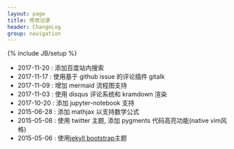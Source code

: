 ```yaml
---
layout: page
title: 修改记录
header: ChangeLog
group: navigation
---
```

{% include JB/setup %}

* 2017-11-20 : 添加百度站内搜索
* 2017-11-17 : 使用基于 github issue 的评论插件 gitalk
* 2017-11-09 : 增加 mermaid 流程图支持
* 2017-11-03 : 使用 disqus 评论系统和 kramdown 渲染
* 2017-10-20 : 添加 jupyter-notebook 支持
* 2015-06-28 : 添加 mathjax 以支持数学公式
* 2015-05-08 : 使用 twitter 主题, 添加 pygments 代码高亮功能(native vim风格)
* 2015-05-06 : 使用[jekyll bootstrap](https://github.com/plusjade/jekyll-bootstrap.git)主题
